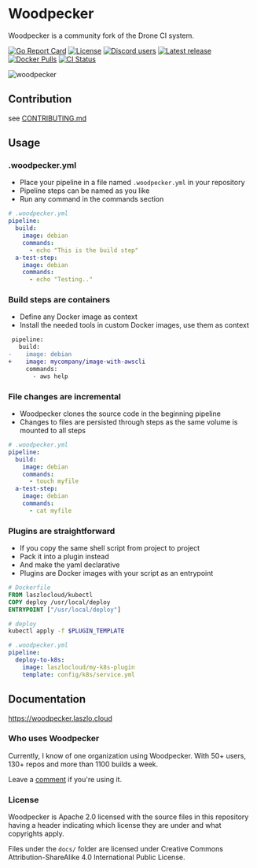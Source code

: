 # Woodpecker

Woodpecker is a community fork of the Drone CI system.

[![Go Report Card](https://goreportcard.com/badge/github.com/woodpecker-ci/woodpecker)](https://goreportcard.com/report/github.com/woodpecker-ci/woodpecker) 
[![License](https://img.shields.io/badge/License-Apache%202.0-blue.svg)](https://opensource.org/licenses/Apache-2.0) 
[![Discord users](https://img.shields.io/discord/838698813463724034.svg)](https://discord.gg/fcMQqSMXJy) 
[![Latest release](https://img.shields.io/github/v/release/woodpecker-ci/woodpecker?sort=semver)](https://github.com/woodpecker-ci/woodpecker/releases/latest/) 
[![Docker Pulls](https://img.shields.io/docker/pulls/woodpeckerci/woodpecker-server)](https://hub.docker.com/r/woodpeckerci/woodpecker-server)
[![CI Status](https://wp.laszlo.cloud/api/badges/woodpecker-ci/woodpecker/status.svg)](https://wp.laszlo.cloud/woodpecker-ci/woodpecker)

![woodpecker](docs/docs/images/woodpecker.png)

## Contribution

see [CONTRIBUTING.md](CONTRIBUTING.md)

## Usage

### .woodpecker.yml

- Place your pipeline in a file named `.woodpecker.yml` in your repository
- Pipeline steps can be named as you like
- Run any command in the commands section

```yaml
# .woodpecker.yml
pipeline:
  build:
    image: debian
    commands:
      - echo "This is the build step"
  a-test-step:
    image: debian
    commands:
      - echo "Testing.."
```

### Build steps are containers

- Define any Docker image as context
- Install the needed tools in custom Docker images, use them as context

```diff
 pipeline:
   build:
-    image: debian
+    image: mycompany/image-with-awscli
     commands:
       - aws help
```

### File changes are incremental

- Woodpecker clones the source code in the beginning pipeline
- Changes to files are persisted through steps as the same volume is mounted to all steps

```yaml
# .woodpecker.yml
pipeline:
  build:
    image: debian
    commands:
      - touch myfile
  a-test-step:
    image: debian
    commands:
      - cat myfile
```

### Plugins are straightforward

- If you copy the same shell script from project to project
- Pack it into a plugin instead
- And make the yaml declarative
- Plugins are Docker images with your script as an entrypoint

```Dockerfile
# Dockerfile
FROM laszlocloud/kubectl
COPY deploy /usr/local/deploy
ENTRYPOINT ["/usr/local/deploy"]
```

```bash
# deploy
kubectl apply -f $PLUGIN_TEMPLATE
```

```yaml
# .woodpecker.yml
pipeline:
  deploy-to-k8s:
    image: laszlocloud/my-k8s-plugin
    template: config/k8s/service.yml
```

## Documentation

https://woodpecker.laszlo.cloud

### Who uses Woodpecker

Currently, I know of one organization using Woodpecker. With 50+ users, 130+ repos and more than 1100 builds a week.

Leave a [comment](https://github.com/woodpecker-ci/woodpecker/issues/122) if you're using it. 

### License

Woodpecker is Apache 2.0 licensed with the source files in this repository having a header indicating which license they are under and what copyrights apply.

Files under the `docs/` folder are licensed under Creative Commons Attribution-ShareAlike 4.0 International Public License.

